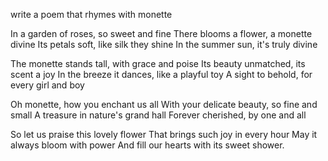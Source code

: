 
write a poem that rhymes with monette

In a garden of roses, so sweet and fine
There blooms a flower, a monette divine
Its petals soft, like silk they shine
In the summer sun, it's truly divine

The monette stands tall, with grace and poise
Its beauty unmatched, its scent a joy
In the breeze it dances, like a playful toy
A sight to behold, for every girl and boy

Oh monette, how you enchant us all
With your delicate beauty, so fine and small
A treasure in nature's grand hall
Forever cherished, by one and all

So let us praise this lovely flower
That brings such joy in every hour
May it always bloom with power 
And fill our hearts with its sweet shower.